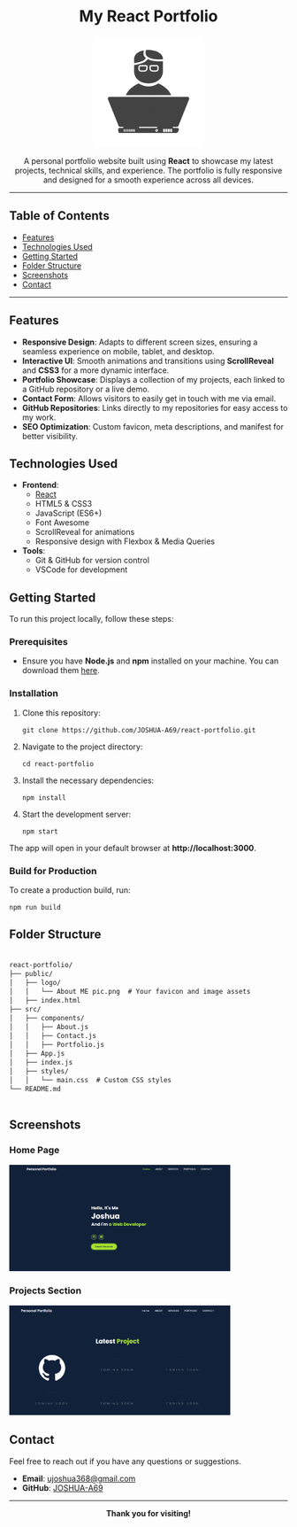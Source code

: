 <h1 align="center">My React Portfolio</h1>

<p align="center">
  <img src="public/logo/About ME pic.png" alt="React Portfolio Logo" width="200px">
</p>

<p align="center">
  A personal portfolio website built using <strong>React</strong> to showcase my latest projects, technical skills, and experience. 
  The portfolio is fully responsive and designed for a smooth experience across all devices.
</p>

<hr />

<h2>Table of Contents</h2>
<ul>
  <li><a href="#features">Features</a></li>
  <li><a href="#technologies-used">Technologies Used</a></li>
  <li><a href="#getting-started">Getting Started</a></li>
  <li><a href="#folder-structure">Folder Structure</a></li>
  <li><a href="#screenshots">Screenshots</a></li>
  <li><a href="#contact">Contact</a></li>
</ul>

<hr />

<h2 id="features">Features</h2>
<ul>
  <li><strong>Responsive Design</strong>: Adapts to different screen sizes, ensuring a seamless experience on mobile, tablet, and desktop.</li>
  <li><strong>Interactive UI</strong>: Smooth animations and transitions using <strong>ScrollReveal</strong> and <strong>CSS3</strong> for a more dynamic interface.</li>
  <li><strong>Portfolio Showcase</strong>: Displays a collection of my projects, each linked to a GitHub repository or a live demo.</li>
  <li><strong>Contact Form</strong>: Allows visitors to easily get in touch with me via email.</li>
  <li><strong>GitHub Repositories</strong>: Links directly to my repositories for easy access to my work.</li>
  <li><strong>SEO Optimization</strong>: Custom favicon, meta descriptions, and manifest for better visibility.</li>
</ul>

<h2 id="technologies-used">Technologies Used</h2>
<ul>
  <li><strong>Frontend</strong>:
    <ul>
      <li><a href="https://reactjs.org/">React</a></li>
      <li>HTML5 & CSS3</li>
      <li>JavaScript (ES6+)</li>
      <li>Font Awesome</li>
      <li>ScrollReveal for animations</li>
      <li>Responsive design with Flexbox & Media Queries</li>
    </ul>
  </li>
  <li><strong>Tools</strong>:
    <ul>
      <li>Git & GitHub for version control</li>
      <li>VSCode for development</li>
    </ul>
  </li>
</ul>

<h2 id="getting-started">Getting Started</h2>

<p>To run this project locally, follow these steps:</p>

<h3>Prerequisites</h3>
<ul>
  <li>Ensure you have <strong>Node.js</strong> and <strong>npm</strong> installed on your machine. You can download them <a href="https://nodejs.org/">here</a>.</li>
</ul>

<h3>Installation</h3>
<ol>
  <li>Clone this repository:
    <pre><code>git clone https://github.com/JOSHUA-A69/react-portfolio.git</code></pre>
  </li>
  <li>Navigate to the project directory:
    <pre><code>cd react-portfolio</code></pre>
  </li>
  <li>Install the necessary dependencies:
    <pre><code>npm install</code></pre>
  </li>
  <li>Start the development server:
    <pre><code>npm start</code></pre>
  </li>
</ol>
<p>The app will open in your default browser at <strong>http://localhost:3000</strong>.</p>

<h3>Build for Production</h3>
<p>To create a production build, run:</p>
<pre><code>npm run build</code></pre>

<h2 id="folder-structure">Folder Structure</h2>
<pre>
<code>
react-portfolio/
├── public/
│   ├── logo/
│   │   └── About ME pic.png  # Your favicon and image assets
│   ├── index.html
├── src/
│   ├── components/
│   │   ├── About.js
│   │   ├── Contact.js
│   │   ├── Portfolio.js
│   ├── App.js
│   ├── index.js
│   ├── styles/
│   │   └── main.css  # Custom CSS styles
└── README.md
</code>
</pre>

<h2 id="screenshots">Screenshots</h2>
<h3>Home Page</h3>
<img src="public/logo/Home Page.png" alt="Home Page Screenshot" width="400px">

<h3>Projects Section</h3>
<img src="public/logo/Projects Page.png" alt="Projects Section Screenshot" width="400px">

<h2 id="contact">Contact</h2>
<p>
  Feel free to reach out if you have any questions or suggestions.
</p>
<ul>
  <li><strong>Email</strong>: <a href="mailto:your-email@example.com">ujoshua368@gmail.com</a></li>
  <li><strong>GitHub</strong>: <a href="https://github.com/JOSHUA-A69" target="_blank">JOSHUA-A69</a></li>
</ul>

<hr />

<p align="center">
  <strong>Thank you for visiting!</strong>
</p>

